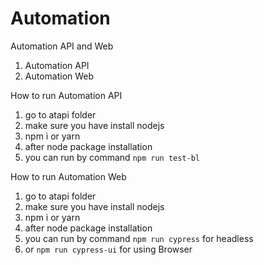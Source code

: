 # Automation
Automation API and Web

1. Automation API
2. Automation Web

How to run Automation API
1. go to atapi folder
2. make sure you have install nodejs
3. npm i or yarn
4. after node package installation
5. you can run by command `npm run test-bl`

How to run Automation Web
1.  go to atapi folder
2. make sure you have install nodejs
3. npm i or yarn
4. after node package installation
5. you can run by command `npm run cypress` for headless
6. or `npm run cypress-ui` for using Browser
